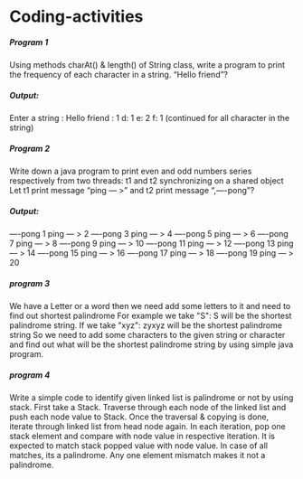 # Coding-activities
<html>
  
<h5> Program 1 </h5> 

Using methods charAt() & length() of String class, write a program to print the frequency of each character in a string. “Hello friend”?

<h5> Output: </h5>

Enter a string : Hello friend
 : 1 
d: 1 
e: 2 
f: 1
(continued for all character in the string)


<h5> Program 2 </h5>

Write down a java program to print even and odd numbers series respectively from two threads: t1 and t2 synchronizing on a shared object Let t1 print message “ping — >” and t2 print message “,—-pong”?

<h5> Output: </h5>

—-pong 1
ping — > 2
—-pong 3
ping — > 4
—-pong 5
ping — > 6
—-pong 7
ping — > 8
—-pong 9
ping — > 10
—-pong 11
ping — > 12
—-pong 13
ping — > 14
—-pong 15
ping — > 16
—-pong 17
ping — > 18
—-pong 19
ping — > 20

<h5> program 3 </h5>

We have a Letter or a word then we need add some letters to it and need to find out shortest palindrome
For example we take "S": S will be the shortest palindrome string.
If we take "xyz": zyxyz will be the shortest palindrome string
So we need to add some characters to the given string or character and find out what will be the shortest palindrome string by using simple java program.

<h5> program 4 </h5>

Write a simple code to identify given linked list is palindrome or not by using stack.
First take a Stack. Traverse through each node of the linked list and push each node value to Stack.
Once the traversal & copying is done, iterate through linked list from head node again.
In each iteration, pop one stack element and compare with node value in respective iteration. It is expected to match stack popped value with node value.
In case of all matches, its a palindrome. Any one element mismatch makes it not a palindrome.

</html>
